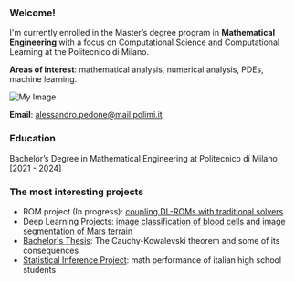 ### Welcome! 
I'm currently enrolled in the Master’s degree program in __Mathematical Engineering__ with a focus on Computational Science and Computational Learning at the Politecnico di Milano.

__Areas of interest__: mathematical analysis, numerical analysis, PDEs, machine learning.

![My Image](https://images.app.goo.gl/B3VBX2bR3jmZcyom9)

__Email__: alessandro.pedone@mail.polimi.it

### Education
Bachelor’s Degree in Mathematical Engineering at Politecnico di Milano [2021 - 2024]

### The most interesting projects
- ROM project (In progress): [coupling DL-ROMs with traditional solvers](https://github.com/alessandropedone/coupling-DL-ROM)
- Deep Learning Projects: [image classification of blood cells](https://github.com/alessandropedone/anndl-hw1) and [image segmentation of Mars terrain](https://github.com/alessandropedone/anndl-hw2)
- [Bachelor's Thesis](https://github.com/alessandropedone/cauchy-kowalevski-theorem): The Cauchy-Kowalevski theorem and some of its consequences
- [Statistical Inference Project](https://github.com/alessandropedone/statistical-inference-project): math performance of italian high school students

